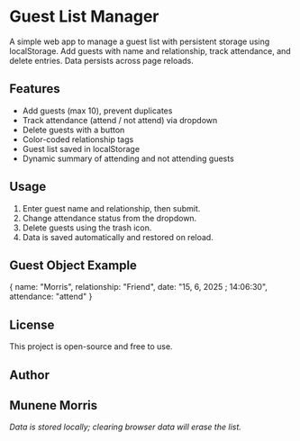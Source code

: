 # Guest List Manager

A simple web app to manage a guest list with persistent storage using localStorage. Add guests with name and relationship, track attendance, and delete entries. Data persists across page reloads.

## Features

- Add guests (max 10), prevent duplicates
- Track attendance (attend / not attend) via dropdown
- Delete guests with a button
- Color-coded relationship tags
- Guest list saved in localStorage
- Dynamic summary of attending and not attending guests

## Usage

1. Enter guest name and relationship, then submit.
2. Change attendance status from the dropdown.
3. Delete guests using the trash icon.
4. Data is saved automatically and restored on reload.

## Guest Object Example
{
name: "Morris",
relationship: "Friend",
date: "15, 6, 2025 ; 14:06:30",
attendance: "attend"
}
## License

This project is open-source and free to use.

## Author

Munene Morris
---

*Data is stored locally; clearing browser data will erase the list.*

